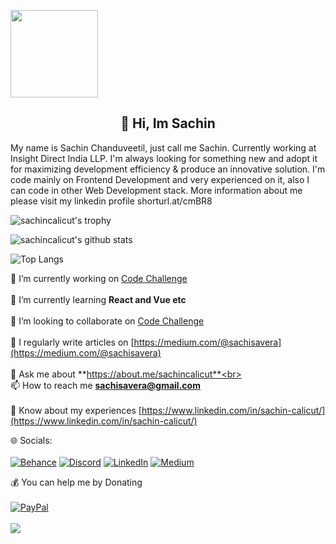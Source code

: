  <p align="left">
  <img width="140" src="https://user-images.githubusercontent.com/6661165/91657958-61b4fd00-eb00-11ea-9def-dc7ef5367e34.png" />  
  <h2 align="center">💫 Hi, Im Sachin </h2>
  My name is Sachin Chanduveetil, just call me Sachin. Currently working at Insight Direct India LLP. I'm always looking for something new and adopt it for maximizing development efficiency & produce an innovative solution. I'm code mainly on Frontend Development and very experienced on it, also I can code in other Web Development stack. More information about me please visit my linkedin profile
shorturl.at/cmBR8
</p>  

![sachincalicut's trophy](https://github-profile-trophy.vercel.app/?username=sachincalicut&theme=nord&column=7&margin-w=10&margin-h=15)

![sachincalicut's github stats](https://github-readme-stats.vercel.app/api?username=sachincalicut&show_icons=true&line_height=21&show_icons=true&theme=nord)
<span style="display:inline-block; width: 10px;"></span>

![Top Langs](https://github-readme-stats.vercel.app/api/top-langs/?username=sachincalicut&show_icons=true&layout=compact&theme=nord&count_private=truecount_private=true)

🔭 I’m currently working on [Code Challenge](https://github.com/sachincalicut/CodeChallege.git)<br><br>🌱 I’m currently learning **React and Vue etc**<br><br>👯 I’m looking to collaborate on [Code Challenge](https://github.com/sachincalicut/CodeChallege.git)<br><br>📝 I regularly write articles on [https://medium.com/@sachisavera](https://medium.com/@sachisavera)<br><br>💬 Ask me about **https://about.me/sachincalicut**<br><br>📫 How to reach me **sachisavera@gmail.com**<br><br>📄 Know about my experiences [https://www.linkedin.com/in/sachin-calicut/](https://www.linkedin.com/in/sachin-calicut/)

🌐 Socials:
<br />
<br />
[![Behance](https://img.shields.io/badge/Behance-1769ff?logo=behance&logoColor=white)](https://behance.net/sachin-calicut) [![Discord](https://img.shields.io/badge/Discord-%237289DA.svg?logo=discord&logoColor=white)](https://discord.gg/sachincalicut#1650) [![LinkedIn](https://img.shields.io/badge/LinkedIn-%230077B5.svg?logo=linkedin&logoColor=white)](https://linkedin.com/in/sachin-calicut) [![Medium](https://img.shields.io/badge/Medium-12100E?logo=medium&logoColor=white)](https://medium.com/@@sachisavera) 

💰 You can help me by Donating<br />
<br />
[![PayPal](https://img.shields.io/badge/PayPal-00457C?style=for-the-badge&logo=paypal&logoColor=white)](https://paypal.me/sachincalicut) 
<br />
<br />
[![](https://visitcount.itsvg.in/api?id=sachincalicut&icon=0&color=0)](https://visitcount.itsvg.in)
